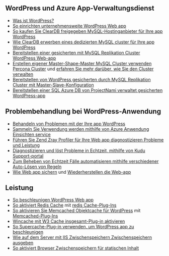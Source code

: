 ## <a name="wordpress-and-azure-app-service"></a>WordPress und Azure App-Verwaltungsdienst

* [Was ist WordPress?](https://wordpress.org/)
* [So einrichten unternehmensweite WordPress Web app](../articles/app-service-web/web-sites-php-enterprise-wordpress.md)
* [So kaufen Sie ClearDB freigegeben MySQL-Hostinganbieter für Ihre app WordPress](http://blog.syntaxc4.net/post/2012/12/03/provisioning-a-mysql-database-from-the-windows-azure-store.aspx)
* [Wie ClearDB erwerben eines dedizierten MySQL cluster für Ihre app WordPress](https://azure.microsoft.com/blog/announcing-new-mysql-premium-tiers-from-cleardb/)
* [Bereitstellen einer gesicherten mit MySQL Replikation Cluster WordPress Web-app](/documentation/templates/wordpress-mysql-replication/)
* [Erstellen eigener Master-Shape-Master MySQL Cluster verwenden Percona Cluster](/documentation/templates/mysql-ha-pxc/) und [erfahren Sie mehr darüber, wie Sie den Cluster verwalten](https://github.com/fanjeffrey/axiom.articles/tree/master/pxc)
* [Bereitstellen von WordPress gesicherten durch MySQL Replikation Cluster mit Master-Slave-Konfiguration](/documentation/templates/mysql-replication/)
* [Bereitstellen einer SQL Azure DB von ProjectNami verwaltet gesicherten WordPress-app](/marketplace/partners/projectnami/projectnami/)
  
## <a name="troubleshooting-wordpress-application"></a>Problembehandlung bei WordPress-Anwendung

* [Behandeln von Problemen mit der Ihre app WordPress](https://sunithamk.wordpress.com/2014/09/04/wordpress-troubleshooting-techniques-on-azure-websites/)
* [Sammeln Sie Verwendung werden mithilfe von Azure Anwendung Einsichten service](https://azure.microsoft.com/blog/usage-analytics-for-wordpress-with-azure-app-insights/)
* [Führen Sie Zend Zray Profiler für Ihre Web app diagnostizieren Probleme und Leistung](https://sunithamk.wordpress.com/2015/08/04/profiling-php-application-on-azure-web-apps/)
* [Diagnostizieren und löst Probleme in Echtzeit, mithilfe von Kudu Support-portal](https://sunithamk.wordpress.com/2015/11/04/diagnose-and-mitigate-issues-with-azure-web-apps-support-portal/)
* [Zum Beheben von Echtzeit Fälle automatisieren mithilfe verschiedener Auto-Lösen von Regeln](http://microsoftazurewebsitescheatsheet.info/#auto-heal)
* [Wie Web app sichern](../articles/app-service-web/web-sites-backup.md) und [Wiederherstellen die Web-app](../articles/app-service-web/web-sites-restore.md)

## <a name="performance"></a>Leistung

* [So beschleunigen WordPress Web app](https://sunithamk.wordpress.com/2014/08/01/10-ways-to-speed-up-your-wordpress-site-on-azure-websites/)
* [So aktiviert Redis Cache](../articles/redis-cache/cache-dotnet-how-to-use-azure-redis-cache.md) mit [redis Cache-Plug-Ins](https://wordpress.org/plugins/wp-redis/)
* [So aktivieren Sie Memcached Objektcache für WordPress](../articles/app-service-web/web-sites-connect-to-redis-using-memcache-protocol.md) mit [Memcached-Plug-Ins](https://wordpress.org/plugins/memcached/)
* [Wincache mit W3 Cache insgesamt-Plug-in aktivieren](https://wordpress.org/plugins/w3-total-cache/)
* [So Supercache-Plug-in verwenden, um WordPress app zu beschleunigen](http://ruslany.net/2008/12/speed-up-wordpress-on-iis-70/)
* [Wie auf dem Server mit IIS Zwischenspeichern Zwischenspeichern ausgeben](http://blogs.msdn.com/b/brian_swan/archive/2011/06/08/performance-tuning-php-apps-on-windows-iis-with-output-caching.aspx)
* [So aktiviert Browser Zwischenspeichern für statischen Inhalt](http://www.iis.net/configreference/system.webserver/staticcontent)
